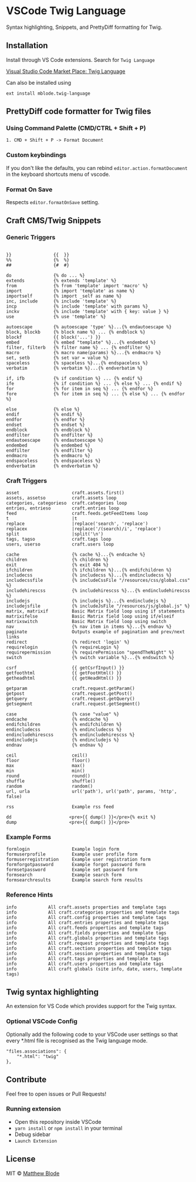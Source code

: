 # VSCode Twig Language

Syntax highlighting, Snippets, and PrettyDiff formatting for Twig.

## Installation

Install through VS Code extensions. Search for `Twig Language`

[Visual Studio Code Market Place: Twig Language](https://marketplace.visualstudio.com/items?itemName=mblode.twig-language)

Can also be installed using

```
ext install mblode.twig-language
```

## PrettyDiff code formatter for Twig files

### Using Command Palette (CMD/CTRL + Shift + P)

```
1. CMD + Shift + P -> Format Document
```

### Custom keybindings

If you don't like the defaults, you can rebind `editor.action.formatDocument` in the keyboard shortcuts menu of vscode.

### Format On Save

Respects `editor.formatOnSave` setting.

## Craft CMS/Twig Snippets

### Generic Triggers

```twig

}}                {{  }}
%%                {%  %}
##                {#  #}

do                {% do ... %}
extends           {% extends 'template' %}
from              {% from 'template' import 'macro' %}
import            {% import 'template' as name %}
importself        {% import _self as name %}
inc, include      {% include 'template' %}
incp              {% include 'template' with params %}
inckv             {% include 'template' with { key: value } %}
use               {% use 'template' %}

autoescape        {% autoescape 'type' %}...{% endautoescape %}
block, blockb     {% block name %} ... {% endblock %}
blockf            {{ block('...') }}
embed             {% embed "template" %}...{% endembed %}
filter, filterb   {% filter name %} ... {% endfilter %}
macro             {% macro name(params) %}...{% endmacro %}
set, setb         {% set var = value %}
spaceless         {% spaceless %}...{% endspaceless %}
verbatim          {% verbatim %}...{% endverbatim %}

if, ifb           {% if condition %} ... {% endif %}
ife               {% if condition %} ... {% else %} ... {% endif %}
for               {% for item in seq %} ... {% endfor %}
fore              {% for item in seq %} ... {% else %} ... {% endfor %}

else              {% else %}
endif             {% endif %}
endfor            {% endfor %}
endset            {% endset %}
endblock          {% endblock %}
endfilter         {% endfilter %}
endautoescape     {% endautoescape %}
endembed          {% endembed %}
endfilter         {% endfilter %}
endmacro          {% endmacro %}
endspaceless      {% endspaceless %}
endverbatim       {% endverbatim %}
```

### Craft Triggers

```twig
asset                    craft.assets.first()
assets, assetso          craft.assets loop
categories, categorieso  craft.categories loop
entries, entrieso        craft.entries loop
feed                     craft.feeds.getFeedItems loop
t                        |t
replace                  |replace('search', 'replace')
replacex                 |replace('/(search)/i', 'replace')
split                    |split('\n')
tags, tagso              craft.tags loop
users, userso            craft.users loop

cache                    {% cache %}...{% endcache %}
children                 {% children %}
exit                     {% exit 404 %}
ifchildren               {% ifchildren %}...{% endifchildren %}
includecss               {% includecss %}...{% endincludecss %}
includecssfile           {% includeCssFile "/resources/css/global.css" %}
includehirescss          {% includehirescss %}...{% endincludehirescss %}
includejs                {% includejs %}...{% endincludejs %}
includejsfile            {% includeJsFile "/resources/js/global.js" %}
matrix, matrixif         Basic Matrix field loop using if statements
matrixifelse             Basic Matrix field loop using if/elseif
matrixswitch             Basic Matrix field loop using switch
nav                      {% nav item in items %}...{% endnav %}
paginate                 Outputs example of pagination and prev/next links
redirect                 {% redirect 'login' %}
requirelogin             {% requireLogin %}
requirepermission        {% requirePermission "spendTheNight" %}
switch                   {% switch variable %}...{% endswitch %}

csrf                     {{ getCsrfInput() }}
getfoothtml              {{ getFootHtml() }}
getheadhtml              {{ getHeadHtml() }}

getparam                 craft.request.getParam()
getpost                  craft.request.getPost()
getquery                 craft.request.getQuery()
getsegment               craft.request.getSegment()

case                     {% case "value" %}
endcache                 {% endcache %}
endifchildren            {% endifchildren %}
endincludecss            {% endincludecss %}
endincludehirescss       {% endincludehirescss %}
endincludejs             {% endincludejs %}
endnav                   {% endnav %}

ceil                     ceil()
floor                    floor()
max                      max()
min                      min()
round                    round()
shuffle                  shuffle()
random                   random()
url, urla                url('path'), url('path', params, 'http', false)

rss                      Example rss feed

dd                      <pre>{{ dump() }}</pre>{% exit %}
dump                    <pre>{{ dump() }}</pre>
```

### Example Forms

```
formlogin                Example login form
formuserprofile          Example user profile form
formuserregistration     Example user registration form
formforgotpassword       Example forgot password form
formsetpassword          Example set password form
formsearch               Example search form
formsearchresults        Example search form results
```

### Reference Hints

```
info            All craft.assets properties and template tags
info            All craft.crategories properties and template tags
info            All craft.config properties and template tags
info            All craft.entries properties and template tags
info            All craft.feeds properties and template tags
info            All craft.fields properties and template tags
info            All craft.globals properties and template tags
info            All craft.request properties and template tags
info            All craft.sections properties and template tags
info            All craft.session properties and template tags
info            All craft.tags properties and template tags
info            All craft.users properties and template tags
info            All craft globals (site info, date, users, template tags)
```

## Twig syntax highlighting

An extension for VS Code which provides support for the Twig syntax.

### Optional VSCode Config

Optionally add the following code to your VSCode user settings so that every *.html file is recognised as the Twig language mode.

```
"files.associations": {
    "*.html": "twig"
},
```

## Contribute

Feel free to open issues or Pull Requests!

### Running extension

- Open this repository inside VSCode
- `yarn install` or `npm install` in your terminal
- Debug sidebar
- `Launch Extension`

## License

MIT © [Matthew Blode](https://matthewblode.com)
